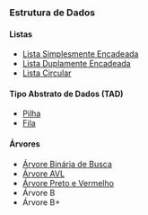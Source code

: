 ### Estrutura de Dados

#### Listas

- [Lista Simplesmente Encadeada](https://github.com/AFKaro/EstruturaDeDados/tree/main/Listas/Lista_Simplesmente_Encadeada)
- [Lista Duplamente Encadeada](https://github.com/AFKaro/EstruturaDeDados/tree/main/Listas/Lista_Duplamente_Encadeada)
- [Lista Circular](https://github.com/AFKaro/EstruturaDeDados/tree/main/Listas/Lista_Circular)
     
#### Tipo Abstrato de Dados (TAD)

* [Pilha](https://github.com/AFKaro/EstruturaDeDados/tree/main/TAD/Pilha)
* [Fila](https://github.com/AFKaro/EstruturaDeDados/tree/main/TAD/Fila)

#### Árvores
                
+ [Árvore Binária de Busca](https://github.com/AFKaro/EstruturaDeDados/tree/main/Arvores/ABB)
+ [Árvore AVL](https://github.com/AFKaro/EstruturaDeDados/tree/main/Arvores/AVL/src/arvoreavl)
+ [Árvore Preto e Vermelho](https://github.com/AFKaro/EstruturaDeDados/tree/main/Arvores/RedBlack/Red-Black-Tree)
+ Árvore B
+ Árvore B+
